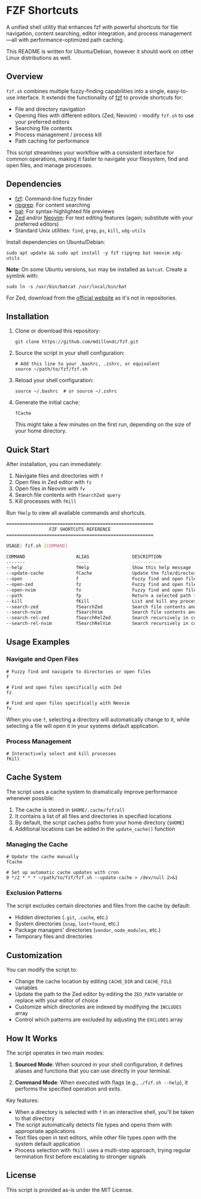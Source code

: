 # FZF Shortcuts

A unified shell utility that enhances fzf with powerful shortcuts for file navigation, content searching, editor integration, and process management—all with performance-optimized path caching.

This README is written for Ubuntu/Debian, however it should work on other Linux distributions as well.

## Overview

`fzf.sh` combines multiple fuzzy-finding capabilities into a single, easy-to-use interface. It extends the functionality of [fzf](https://github.com/junegunn/fzf) to provide shortcuts for:

- File and directory navigation
- Opening files with different editors (Zed, Neovim) - modify `fzf.sh` to use your preferred editors
- Searching file contents
- Process management / process kill
- Path caching for performance

This script streamlines your workflow with a consistent interface for common operations, making it faster to navigate your filesystem, find and open files, and manage processes.

## Dependencies

- [fzf](https://github.com/junegunn/fzf): Command-line fuzzy finder
- [ripgrep](https://github.com/BurntSushi/ripgrep): For content searching
- [bat](https://github.com/sharkdp/bat): For syntax-highlighted file previews
- [Zed](https://zed.dev/) and/or [Neovim](https://neovim.io/): For text editing features (again; substitute with your preferred editors)
- Standard Unix utilities: `find`, `grep`, `ps`, `kill`, `xdg-utils`

Install dependencies on Ubuntu/Debian:

```
sudo apt update && sudo apt install -y fzf ripgrep bat neovim xdg-utils
```

**Note**: On some Ubuntu versions, `bat` may be installed as `batcat`. Create a symlink with:
```
sudo ln -s /usr/bin/batcat /usr/local/bin/bat
```

For Zed, download from the [official website](https://zed.dev) as it's not in repositories.

## Installation

1. Clone or download this repository:
   ```
   git clone https://github.com/mdillondc/fzf.git
   ```

2. Source the script in your shell configuration:
   ```
   # Add this line to your .bashrc, .zshrc, or equivalent
   source ~/path/to/fzf/fzf.sh
   ```

3. Reload your shell configuration:
   ```
   source ~/.bashrc  # or source ~/.zshrc
   ```

4. Generate the initial cache:
   ```
   fCache
   ```
   This might take a few minutes on the first run, depending on the size of your home directory.

## Quick Start

After installation, you can immediately:

1. Navigate files and directories with `f`
2. Open files in Zed editor with `fz`
3. Open files in Neovim with `fv`
4. Search file contents with `fSearchZed query`
5. Kill processes with `fKill`

Run `fHelp` to view all available commands and shortcuts.

```bash
=======================================================
                FZF SHORTCUTS REFERENCE
=======================================================

USAGE: fzf.sh [COMMAND]

COMMAND                   ALIAS                DESCRIPTION
-------                   -----                -----------
--help                    fHelp                Show this help message
--update-cache            fCache               Update the file/directory path cache
--open                    f                    Fuzzy find and open files with default system app or cd to directory
--open-zed                fz                   Fuzzy find and open files with Zed
--open-nvim               fv                   Fuzzy find and open files with Neovim
--path                    fp                   Return a selected path from fuzzy finder
--kill                    fKill                List and kill any process
--search-zed              fSearchZed           Search file contents and open in Zed
--search-nvim             fSearchVim           Search file contents and open in Neovim
--search-rel-zed          fSearchRelZed        Search recursively in current directory, open in Zed
--search-rel-nvim         fSearchRelVim        Search recursively in current directory, open in Neovim
```

## Usage Examples

### Navigate and Open Files

```
# Fuzzy find and navigate to directories or open files
f

# Find and open files specifically with Zed
fz

# Find and open files specifically with Neovim
fv
```

When you use `f`, selecting a directory will automatically change to it, while selecting a file will open it in your systems default application.

### Process Management

```
# Interactively select and kill processes
fKill
```

## Cache System

The script uses a cache system to dramatically improve performance whenever possible:

1. The cache is stored in `$HOME/.cache/fzf/all`
2. It contains a list of all files and directories in specified locations
3. By default, the script caches paths from your home directory (`$HOME`)
4. Additional locations can be added in the `update_cache()` function

### Managing the Cache

```
# Update the cache manually
fCache

# Set up automatic cache updates with cron
0 */2 * * * ~/path/to/fzf/fzf.sh --update-cache > /dev/null 2>&1
```

### Exclusion Patterns

The script excludes certain directories and files from the cache by default:
- Hidden directories (`.git`, `.cache`, etc.)
- System directories (`snap`, `lost+found`, etc.)
- Package managers' directories (`vendor`, `node_modules`, etc.)
- Temporary files and directories

## Customization

You can modify the script to:

- Change the cache location by editing `CACHE_DIR` and `CACHE_FILE` variables
- Update the path to the Zed editor by editing the `ZED_PATH` variable or replace with your editor of choice
- Customize which directories are indexed by modifying the `INCLUDES` array
- Control which patterns are excluded by adjusting the `EXCLUDES` array

## How It Works

The script operates in two main modes:

1. **Sourced Mode**: When sourced in your shell configuration, it defines aliases and functions that you can use directly in your terminal.

2. **Command Mode**: When executed with flags (e.g., `./fzf.sh --help`), it performs the specified operation and exits.

Key features:
- When a directory is selected with `f` in an interactive shell, you'll be taken to that directory
- The script automatically detects file types and opens them with appropriate applications
- Text files open in text editors, while other file types open with the system default application
- Process selection with `fKill` uses a multi-step approach, trying regular termination first before escalating to stronger signals

## License

This script is provided as-is under the MIT License.